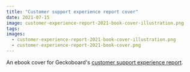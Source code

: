 ```yaml
---
title: "Customer support experience report cover"
date: 2021-07-15
image: customer-experience-report-2021-book-cover-illustration.png
tags:
images:
  - customer-experience-report-2021-book-cover-illustration.png
  - customer-experience-report-2021-book-cover.png
---
```


An ebook cover for Geckoboard's [customer support experience report](https://www.geckoboard.com/best-practice/customer-support-experience-report-2021/).

